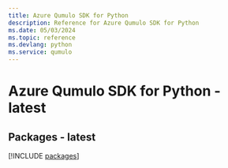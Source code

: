 ```yaml
---
title: Azure Qumulo SDK for Python
description: Reference for Azure Qumulo SDK for Python
ms.date: 05/03/2024
ms.topic: reference
ms.devlang: python
ms.service: qumulo
---
```

# Azure Qumulo SDK for Python - latest
## Packages - latest
[!INCLUDE [packages](qumulo-index.md)]